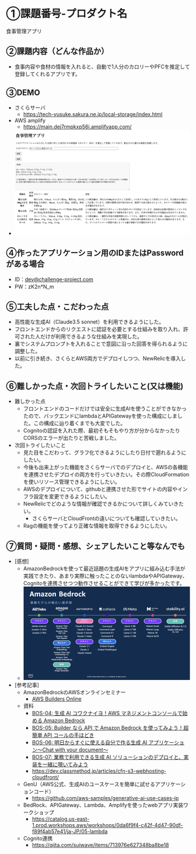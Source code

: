 # ①課題番号-プロダクト名

食事管理アプリ

## ②課題内容（どんな作品か）

- 食事内容や食材の情報を入れると、自動で1人分のカロリーやPFCを推定して登録してくれるアプリです。

## ③DEMO
- さくらサーバ
    -  https://tech-yusuke.sakura.ne.jp/local-storage/index.html
- AWS amplify
    - https://main.dej7rmpkxp56i.amplifyapp.com/
-  ![DEMO](img/DEMO.png)

## ④作ったアプリケーション用のIDまたはPasswordがある場合
- ID：dev@challenge-project.com
- PW：zK2n*N_m
<!-- - ID: 〇〇〇〇〇〇〇〇
- PW: 〇〇〇〇〇〇〇〇 -->

## ⑤工夫した点・こだわった点
- 高性能な生成AI（Claude3.5 sonnet）を利用できるようにした。
- フロントエンドからのリクエストに認証を必要とする仕組みを取り入れ、許可された人だけが利用できるような仕組みを実現した。
- 裏でシステムプロンプトを入れることで意図に沿った回答を得られるように調整した。
- 以前に引き続き、さくらとAWS両方でデプロイしつつ、NewRelicを導入した。

## ⑥難しかった点・次回トライしたいこと(又は機能)
- 難しかった点
    - フロントエンドのコードだけでは安全に生成AIを使うことができなかったので、バックエンドにlambdaとAPIGatewayを使った構成にしました。この構成に辿り着くまでも大変でした。
    - Cognitoの認証を入れた際、最初そもそもやり方が分からなかったりCORSのエラーが出たりと苦戦しました。
- 次回トライしたいこと
    - 見た目をこだわって、グラフ化できるようにしたり日付で遡れるようにしたい。
    - 今後も出来上がった機能をさくらサーバでのデプロイと、AWSの各機能を連携させたデプロイの両方を行っていきたい。その際CloudFormationを使いリソース管理できるようにしたい。
    - AWSのデプロイについて、githubと連携させた形でサイトの内容やインフラ設定を変更できるようにしたい。
    - NewRelicでどのような情報が確認できるかについて詳しくみていきたい。
        - さくらサーバとCloudFrontの違いについても確認していきたい。
    - Ragの機能を使ってより正確な情報を取得できるようにしたい。

## ⑦質問・疑問・感想、シェアしたいこと等なんでも
- [感想]
    - AmazonBedrockを使って最近話題の生成AIをアプリに組み込む手法が実践できたり、あまり実際に触ったことのないlambdaやAPIGateway、Cognitoを連携させつつ動作させることができて学びが多かったです。
    - ![BedRock](img/BedRock.png)
- [参考記事]
  - AmazonBedrockのAWSオンラインセミナー
    - [AWS Builders Online](https://vmxwvcrs.r.us-east-1.awstrack.me/L0/https:%2F%2Femail.awscloud.com%2FMTEyLVRaTS03NjYAAAGUX1vpU0QpPyokxMrXHQne45LJ5NwZXpWcwf6djpPOGhRBW81jR8rcLjtdZ-R1SPuIZl862Cg=/1/01000190c0634b01-60908589-aec7-4608-868d-b26db1350521-000000/gIjk1Mm1uyS6k0pExGSeMKxqHtU=383)
  - 資料
    - [BOS-04: 生成 AI コワクナイヨ！AWS マネジメントコンソールで始める Amazon Bedrock](https://pages.awscloud.com/rs/112-TZM-766/images/BOS-04_AWS-Builders-Online-Series_2024-Q3_Presentation-Deck_generative-AI-1.pdf)
    - [BOS-05: Builder なら API で Amazon Bedrock を使ってみよう！超簡単 API コールの手ほどき](https://pages.awscloud.com/rs/112-TZM-766/images/BOS-05_AWS-Builders-Online-Series_2024-Q3_Presentation-Deck_generative-AI-2.pdf)
    - [BOS-06: 明日からすぐに使える自分で作る生成 AI アプリケーション〜Chat with your document〜](https://pages.awscloud.com/rs/112-TZM-766/images/BOS-06_AWS-Builders-Online-Series_2024-Q3_Presentation-Deck_generative-AI-3.pdf)
    - [BOS-07: 業務で利用できる生成 AI ソリューションのデプロイと、実装を一緒に覗いてみよう](https://pages.awscloud.com/rs/112-TZM-766/images/BOS-07_AWS-Builders-Online-Series_2024-Q3_Presentation-Deck_generative-AI-4.pdf)
    - https://dev.classmethod.jp/articles/cfn-s3-webhosting-cloudfront/
  - GenU（AWS公式、生成AIのユースケースを簡単に試せるアプリケーションコード）
    - https://github.com/aws-samples/generative-ai-use-cases-jp
  - BedRock、APIGateway、Lambda、Amplifyを使ったwebアプリ実装ワークショップ
    - https://catalog.us-east-1.prod.workshops.aws/workshops/0da6f9f4-c42f-4d47-90df-f89f4ab57e41/ja-JP/05-lambda
  - Cognito連携
    - https://qiita.com/suiwave/items/713976e627348ba8be18
 

